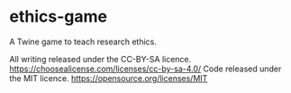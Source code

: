 # ethics-game
A Twine game to teach research ethics. 

All writing released under the CC-BY-SA licence. https://choosealicense.com/licenses/cc-by-sa-4.0/
Code released under the MIT licence. https://opensource.org/licenses/MIT
